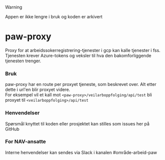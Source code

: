 > [!WARNING]
> Appen er ikke lengre i bruk og koden er arkivert

# paw-proxy

Proxy for at arbeidssokerregistrering-tjenester i gcp kan kalle tjenester i fss.
Tjenesten krever Azure-tokens og veksler til hva den bakomforliggende tjenesten trenger.

### Bruk
paw-proxy har en route per proxyet tjeneste, som beskrevet over. Alt etter dette i url'en blir proxyet videre.   
For eksempel vil et kall mot
`<paw-proxy>/veilarboppfolging/api/test` bli proxyet til `<veilarboppfolging>/api/test`

### Henvendelser

Spørsmål knyttet til koden eller prosjektet kan stilles som issues her på GitHub

### For NAV-ansatte

Interne henvendelser kan sendes via Slack i kanalen #område-arbeid-paw
